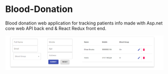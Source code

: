 # Blood-Donation

Blood donation web application for tracking patients info made with Asp.net core web API back end & React Redux front end.

![](dashboard.png)

